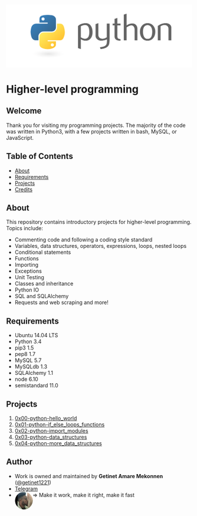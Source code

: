 ![logo](https://github.com/getinet1221/alx-higher_level_programming/blob/master/python.png)
# Higher-level programming
## Welcome
Thank you for visiting my programming projects. The majority of the code was written in Python3, with a few projects written in bash, MySQL, or JavaScript.
## Table of Contents
-  [About](https://github.com/getinet1221/alx-higher_level_programming#about)
-  [Requirements](https://github.com/getinet1221/alx-higher_level_programming#requirements)
-  [Projects](https://github.com/getinet1221/alx-higher_level_programming#projects)
-  [Credits](https://github.com/getinet1221/alx-higher_level_programming#credits)
## About
This repository contains introductory projects for higher-level programming. Topics include:

- Commenting code and following a coding style standard
- Variables, data structures, operators, expressions, loops, nested loops
- Conditional statements
- Functions
- Importing
- Exceptions
- Unit Testing
- Classes and inheritance
- Python IO
- SQL and SQLAlchemy
- Requests and web scraping and more!
## Requirements
- Ubuntu 14.04 LTS
- Python 3.4
- pip3 1.5
- pep8 1.7
- MySQL 5.7
- MySQLdb 1.3
- SQLAlchemy 1.1
- node 6.10
- semistandard 11.0
## Projects
1. [0x00-python-hello_world](https://github.com/getinet1221/alx-higher_level_programming/tree/master/0x00-python-hello_world)
2. [0x01-python-if_else_loops_functions](https://github.com/getinet1221/alx-higher_level_programming/tree/master/0x01-python-if_else_loops_functions)
3. [0x02-python-import_modules](https://github.com/getinet1221/alx-higher_level_programming/tree/master/0x02-python-import_modules)
4. [0x03-python-data_structures](https://github.com/getinet1221/alx-higher_level_programming/tree/master/0x03-python-data_structures)
5. [0x04-python-more_data_structures](https://github.com/getinet1221/alx-higher_level_programming/tree/master/0x04-python-more_data_structures)

## Author
- Work is owned and maintained by **Getinet Amare Mekonnen** ([@getinet1221](https://github.com/getinet1221))
- [Telegram](https://t.me/gama1221)
- <img src="https://github.com/getinet1221/alx-higher_level_programming/blob/master/GetinetAmareMekonnen.png" align="left" style="border-radius:50%" height="48" width="48"> =>
Make it work, make it right, make it fast
